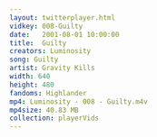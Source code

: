 ```yaml
---
layout: twitterplayer.html
vidkey: 008-Guilty
date:   2001-08-01 10:00:00
title:  Guilty
creators: Luminosity
song: Guilty
artist: Gravity Kills
width: 640
height: 480
fandoms: Highlander
mp4: Luminosity - 008 - Guilty.m4v
mp4size: 40.83 MB
collection: playerVids
---
```


  <div>
  
  </div>
  